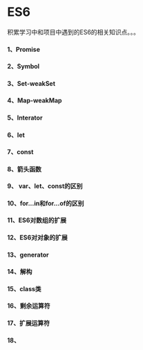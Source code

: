 # ES6
积累学习中和项目中遇到的ES6的相关知识点。。。
#### 1、Promise
#### 2、Symbol
#### 3、Set-weakSet
#### 4、Map-weakMap
#### 5、Interator
#### 6、let
#### 7、const
#### 8、箭头函数
#### 9、 var、let、const的区别
#### 10、for...in和for...of的区别
#### 11、ES6对数组的扩展
#### 12、ES6对对象的扩展
#### 13、generator  
#### 14、解构
#### 15、class类
#### 16、剩余运算符
#### 17、扩展运算符
#### 18、
